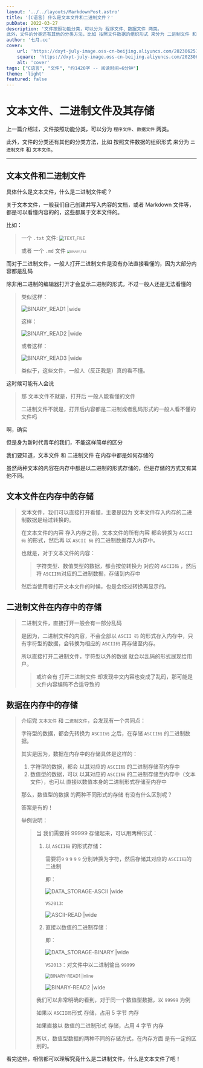 ```yaml
---
layout: '../../layouts/MarkdownPost.astro'
title: '[C语言] 什么是文本文件和二进制文件？'
pubDate: 2022-03-27
description: '文件按照功能分类，可以分为 程序文件、数据文件 两类。
此外，文件的分类还有其他的分类方法，比如 按照文件数据的组织形式 来分为 二进制文件 和 文本文件。'
author: '七月.cc'
cover:
    url: 'https://dxyt-july-image.oss-cn-beijing.aliyuncs.com/202306251813684.webp'
    square: 'https://dxyt-july-image.oss-cn-beijing.aliyuncs.com/202306251813684.webp'
    alt: 'cover'
tags: ["C语言", "文件", "约1420字 -- 阅读时间≈6分钟"]
theme: 'light'
featured: false
---
```


# 文本文件、二进制文件及其存储

上一篇介绍过，文件按照功能分类，可以分为 `程序文件`、`数据文件` 两类。

此外，文件的分类还有其他的分类方法，比如 按照文件数据的组织形式 来分为 `二进制文件` 和 `文本文件`。

---

## 文本文件和二进制文件

具体什么是文本文件，什么是二进制文件呢？

关于文本文件，一般我们自己创建并写入内容的文档，或者 Markdown 文件等，都是可以看懂内容的的，这些都属于文本文件的。

比如：

> 一个 `.txt` 文件:  <img src="https://dxyt-july-image.oss-cn-beijing.aliyuncs.com/file-TEXT_FILE.webp" alt="TEXT_FILE" style="zoom: 80%;" />
>
> 或者 一个 `.md` 文件 <img src="https://dxyt-july-image.oss-cn-beijing.aliyuncs.com/file-BINARY_FILE.webp" alt="BINARY_FILE" style="zoom:50%;" />

而对于二进制文件，一般人打开二进制文件是没有办法直接看懂的，因为大部分内容都是乱码

除非用二进制的编辑器打开才会显示二进制的形式，不过一般人还是无法看懂的

>类似这样：
>
>![BINARY_READ1 |wide](https://dxyt-july-image.oss-cn-beijing.aliyuncs.com/file-BINARY_READ1.webp)
>
>这样：
>
>![BINARY_READ2 |wide](https://dxyt-july-image.oss-cn-beijing.aliyuncs.com/file-BINARY_READ2.webp)
>
>或者这样：
>
>![BINARY_READ3 |wide](https://dxyt-july-image.oss-cn-beijing.aliyuncs.com/file-BINARY_READ3.webp)
>
>类似于，这些文件，一般人（反正我是）真的看不懂。

这时候可能有人会说

> 那 文本文件不就是，打开后 一般人能看懂的文件
>
> 二进制文件不就是，打开后内容都是二进制或者乱码形式的一般人看不懂的文件吗

啊，确实

但是身为新时代青年的我们，不能这样简单的区分

我们要知道，文本文件 和 二进制文件  在内存中都是如何存储的

虽然两种文本的内容在内存中都是以二进制的形式存储的，但是存储的方式又有其他不同。

## 文本文件在内存中的存储

> 文本文件，我们可以直接打开看懂，主要是因为 文本文件存入内存的二进制数据是经过转换的。
>
> 在文本文件的内容 存入内存之前，文本文件的所有内容 都会转换为 `ASCII 码` 的形式，然后再 以 `ASCII 码` 的二进制数据存入内存中。
>
> 也就是，对于文本文件的内容：
>
> > 字符类型、数值类型的数据，都会按位转换为 对应的 `ASCII码` ，然后将 `ASCII码`对应的二进制数据，存储到内存中
>
> 然后当使用者打开文本文件的时候，也是会经过转换再显示的。

## 二进制文件在内存中的存储

> 二进制文件，直接打开一般会有一部分乱码
>
> 是因为，二进制文件的内容，不会全部以 `ASCII 码` 的形式存入内存中，只有字符型的数据，会转换为相应的 `ASCII码` 再存储至内存。
>
> 所以直接打开二进制文件，字符型以外的数据 就会以乱码的形式展现给用户。
>
> > 或许会有 打开二进制文件 却发现中文内容也变成了乱码，那可能是文件内容编码不合适导致的

## 数据在内存中的存储

> 介绍完 `文本文件` 和 `二进制文件`，会发现有一个共同点：
>
> 字符型的数据，都会先转换为 `ASCII码` 之后，在存储 `ASCII码` 的二进制数据。
>
> 其实是因为，数据在内存中的存储具体是这样的：
>
> 1. 字符型的数据，都会 以其对应的 `ASCII码` 的二进制存储至内存中
> 2. 数值型的数据，可以 以其对应的 `ASCII码` 的二进制存储至内存中（文本文件），也可以 直接以数值本身的二进制形式存储至内存中 
>
> 那么，数值型的数据 的两种不同形式的存储 有没有什么区别呢？
>
> 答案是有的！
>
> 举例说明：
>
> > 当 我们需要将 99999 存储起来，可以用两种形式：
> >
> > 1. 以 `ASCII码` 的形式存储：
> > 
> >     需要将`9` `9` `9` `9` `9` 分别转换为字符，然后存储其对应的 `ASCII码`的二进制
> > 
> >     即：
> > 
> >     ![DATA_STORAGE-ASCII |wide](https://dxyt-july-image.oss-cn-beijing.aliyuncs.com/file-DATA_STORAGE-ASCII.webp)
> > 
> >     `VS2013`:
> > 
> >     ![ASCII-READ |wide](https://dxyt-july-image.oss-cn-beijing.aliyuncs.com/file-DATA_STORAGE-ASCII-READ.webp)
> > 
> > 2. 直接以数值的二进制存储：
> > 
> >     即：
> > 
> >     ![DATA_STORAGE-BINARY |wide](https://dxyt-july-image.oss-cn-beijing.aliyuncs.com/file-DATA_STORAGE-BINARY.webp)
> > 
> >     `VS2013`：对文件中以二进制输出 `99999`
> > 
> >     <img src="https://dxyt-july-image.oss-cn-beijing.aliyuncs.com/file-DATA_STORAGE-BINARY-READ.webp" alt="BINARY-READ1 |inline" style="zoom:80%;" />
> > 
> >     ![BINARY-READ2 |wide](https://dxyt-july-image.oss-cn-beijing.aliyuncs.com/file-DATA_STORAGE-BINARY-READ2.webp)
> >
> > 我们可以非常明确的看到，对于同一个数值型数据，以 `99999` 为例
> >
> > 如果以 `ASCII码`形式 存储，占用 5 字节 内存
> >
> > 如果直接以 数值的二进制形式 存储，占用 4 字节 内存
> >
> > 所以，数值型数据的两种不同的存储方式，在内存方面 是有一定的区别的。

看完这些，相信都可以理解究竟什么是二进制文件，什么是文本文件了吧！

